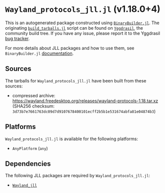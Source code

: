 # `Wayland_protocols_jll.jl` (v1.18.0+4)

This is an autogenerated package constructed using [`BinaryBuilder.jl`](https://github.com/JuliaPackaging/BinaryBuilder.jl). The originating [`build_tarballs.jl`](https://github.com/JuliaPackaging/Yggdrasil/blob/dfcd196d00d1abb1ec7fdaee139ccdd4ce41cefd/W/Wayland_protocols/build_tarballs.jl) script can be found on [`Yggdrasil`](https://github.com/JuliaPackaging/Yggdrasil/), the community build tree.  If you have any issue, please report it to the Yggdrasil [bug tracker](https://github.com/JuliaPackaging/Yggdrasil/issues).

For more details about JLL packages and how to use them, see `BinaryBuilder.jl` [documentation](https://juliapackaging.github.io/BinaryBuilder.jl/dev/jll/).

## Sources

The tarballs for `Wayland_protocols_jll.jl` have been built from these sources:

* compressed archive: https://wayland.freedesktop.org/releases/wayland-protocols-1.18.tar.xz (SHA256 checksum: `3d73b7e7661763dc09d7d9107678400101ecff2b5b1e531674abfa81e04874b3`)

## Platforms

`Wayland_protocols_jll.jl` is available for the following platforms:

* `AnyPlatform` (`any`)

## Dependencies

The following JLL packages are required by `Wayland_protocols_jll.jl`:

* [`Wayland_jll`](https://github.com/JuliaBinaryWrappers/Wayland_jll.jl)
